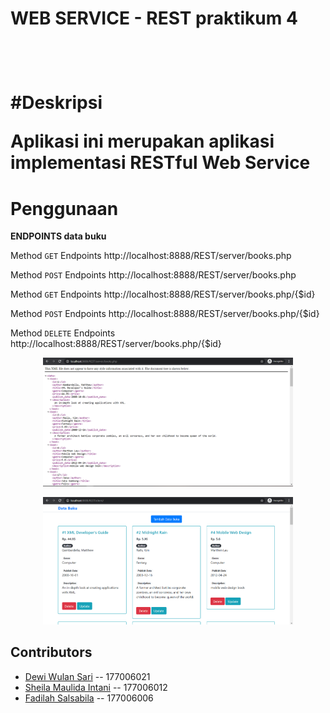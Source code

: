 <h1>WEB SERVICE - REST praktikum 4 <h1><br>

#Deskripsi

<p>Aplikasi ini merupakan aplikasi implementasi <b>RESTful Web Service</b></p>

# Penggunaan

**ENDPOINTS data buku**

Method `GET`
Endpoints http://localhost:8888/REST/server/books.php

Method `POST`
Endpoints http://localhost:8888/REST/server/books.php

Method `GET`
Endpoints http://localhost:8888/REST/server/books.php/{$id}

Method `POST`
Endpoints http://localhost:8888/REST/server/books.php/{$id}

Method `DELETE`
Endpoints http://localhost:8888/REST/server/books.php/{$id}


<p align="center"><img src="img/xml.png" width="400"></p>
<p align="center"><img src="img/client.png" width="400"></p>


## Contributors
- [Dewi Wulan Sari](https://github.com/dewiwss) -- 177006021
- [Sheila Maulida Intani](https://github.com/sheilamaulidaintani) -- 177006012
- [Fadilah Salsabila](https://github.com/fadilahsalsa) -- 177006006